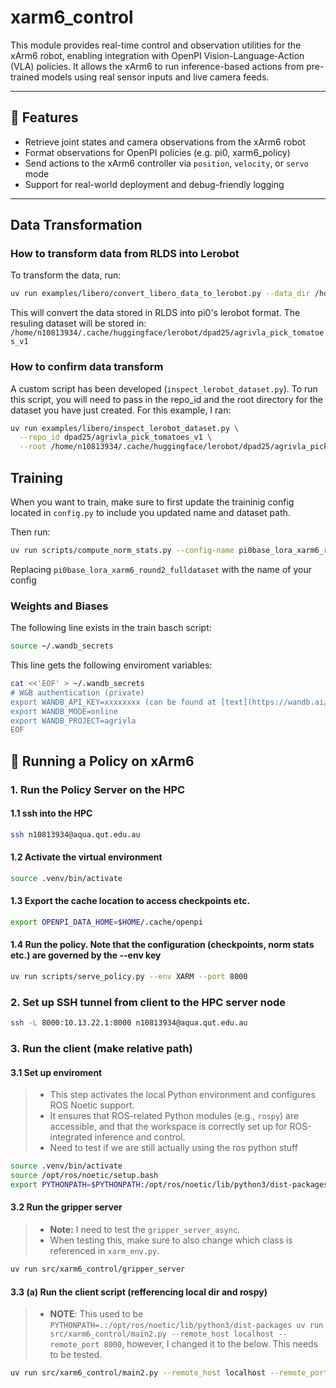 # xarm6_control

This module provides real-time control and observation utilities for the xArm6 robot, enabling integration with OpenPI Vision-Language-Action (VLA) policies. It allows the xArm6 to run inference-based actions from pre-trained models using real sensor inputs and live camera feeds.

---

## 🔧 Features

- Retrieve joint states and camera observations from the xArm6 robot
- Format observations for OpenPI policies (e.g. pi0, xarm6_policy)
- Send actions to the xArm6 controller via `position`, `velocity`, or `servo` mode
- Support for real-world deployment and debug-friendly logging

---

## Data Transformation

### How to transform data from RLDS into Lerobot
To transform the data, run:
```bash
uv run examples/libero/convert_libero_data_to_lerobot.py --data_dir /home/n10813934/data/tfds_datasets
```

This will convert the data stored in RLDS into pi0's lerobot format. The resuling dataset will be stored in:
`
/home/n10813934/.cache/huggingface/lerobot/dpad25/agrivla_pick_tomatoes_v1
`

### How to confirm data transform
A custom script has been developed (`inspect_lerobot_dataset.py`). To run this script, you will need to pass in the repo_id and the root directory for the dataset you have just created. For this example, I ran:
```bash
uv run examples/libero/inspect_lerobot_dataset.py \
  --repo_id dpad25/agrivla_pick_tomatoes_v1 \
  --root /home/n10813934/.cache/huggingface/lerobot/dpad25/agrivla_pick_tomatoes_v1
```

## Training
When you want to train, make sure to first update the traininig config located in `config.py` to include you updated name and dataset path. 

Then run:
```bash
uv run scripts/compute_norm_stats.py --config-name pi0base_lora_xarm6_round2_fulldataset
```

Replacing `pi0base_lora_xarm6_round2_fulldataset` with the name of your config

### Weights and Biases
The following line exists in the train basch script:
```bash
source ~/.wandb_secrets
```

This line gets the following enviroment variables:

```bash
cat <<'EOF' > ~/.wandb_secrets
# W&B authentication (private)
export WANDB_API_KEY=xxxxxxxx (can be found at [text](https://wandb.ai/authorize))
export WANDB_MODE=online
export WANDB_PROJECT=agrivla
EOF
```

## 🚀 Running a Policy on xArm6

### 1. Run the Policy Server on the HPC

#### 1.1 ssh into the HPC

```bash
ssh n10813934@aqua.qut.edu.au
```

#### 1.2 Activate the virtual environment

```bash
source .venv/bin/activate
```

#### 1.3 Export the cache location to access checkpoints etc.

```bash
export OPENPI_DATA_HOME=$HOME/.cache/openpi 
```
 
#### 1.4 Run the policy. Note that the configuration (checkpoints, norm stats etc.) are governed by the --env key

```bash
uv run scripts/serve_policy.py --env XARM --port 8000
```

### 2. Set up SSH tunnel from client to the HPC server node

```bash
ssh -L 8000:10.13.22.1:8000 n10813934@aqua.qut.edu.au
```

### 3. Run the client (make relative path)

#### 3.1 Set up enviroment

> - This step activates the local Python environment and configures ROS Noetic support.  
> - It ensures that ROS-related Python modules (e.g., `rospy`) are accessible, and that the workspace is correctly set up for ROS-integrated inference and control.
> - Need to test if we are still actually using the ros python stuff

```bash
source .venv/bin/activate
source /opt/ros/noetic/setup.bash
export PYTHONPATH=$PYTHONPATH:/opt/ros/noetic/lib/python3/dist-packages
```

#### 3.2 Run the gripper server

> - **Note:** I need to test the `gripper_server_async`.  
> - When testing this, make sure to also change which class is referenced in `xarm_env.py`.

```bash
uv run src/xarm6_control/gripper_server
```

#### 3.3 (a) Run the client script (refferencing local dir and rospy)

> - **NOTE**: This used to be `PYTHONPATH=.:/opt/ros/noetic/lib/python3/dist-packages uv run src/xarm6_control/main2.py --remote_host localhost --remote_port 8000`, however, I changed it to the below. This needs to be tested. 

```bash
uv run src/xarm6_control/main2.py --remote_host localhost --remote_port 8000
```